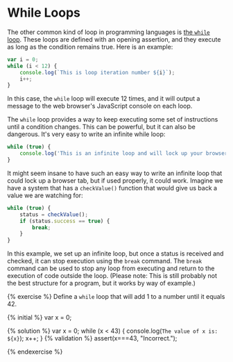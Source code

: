 # While Loops

The other common kind of loop in programming languages is [the `while` loop](https://developer.mozilla.org/en-US/docs/Learn/JavaScript/Building_blocks/Looping_code#while_and_do_..._while). These loops are defined with an opening assertion, and they execute as long as the condition remains true. Here is an example:

```js
var i = 0;
while (i < 12) {
    console.log(`This is loop iteration number ${i}`);
    i++;
}
```
In this case, the `while` loop will execute 12 times, and it will output a message to the web browser's JavaScript console on each loop. 

The `while` loop provides a way to keep executing some set of instructions until a condition changes. This can be powerful, but it can also be dangerous. It's very easy to write an infinite while loop:

```js
while (true) {
    console.log('This is an infinite loop and will lock up your browser tab if you try to run it. (Don\'t do that!)');
}
```
It might seem insane to have such an easy way to write an infinite loop that could lock up a browser tab, but if used properly, it could work. Imagine we have a system that has a `checkValue()` function that would give us back a value we are watching for:

```js
while (true) {
    status = checkValue();
    if (status.success == true) {
        break;
    }   
}
```
In this example, we set up an infinite loop, but once a status is received and checked, it can stop execution using the `break` command. The `break` command can be used to stop any loop from executing and return to the execution of code outside the loop. (Please note: This is still probably not the best structure for a program, but it works by way of example.)

{% exercise %}
Define a `while` loop that will add 1 to a number until it equals 42.

{% initial %}
var x = 0;

{% solution %}
var x = 0;
while (x < 43) {
    console.log(`The value of x is: ${x}`);
    x++;
}
{% validation %}
assert(x===43, "Incorrect.");

{% endexercise %}


